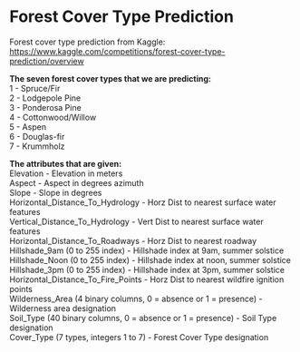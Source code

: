 # Forest Cover Type Prediction
Forest cover type prediction from Kaggle: https://www.kaggle.com/competitions/forest-cover-type-prediction/overview


**The seven forest cover types that we are predicting:**\
1 - Spruce/Fir  
2 - Lodgepole Pine  
3 - Ponderosa Pine  
4 - Cottonwood/Willow  
5 - Aspen  
6 - Douglas-fir  
7 - Krummholz

**The attributes that are given:** \
Elevation - Elevation in meters \
Aspect - Aspect in degrees azimuth \
Slope - Slope in degrees \
Horizontal_Distance_To_Hydrology - Horz Dist to nearest surface water features \
Vertical_Distance_To_Hydrology - Vert Dist to nearest surface water features \
Horizontal_Distance_To_Roadways - Horz Dist to nearest roadway \
Hillshade_9am (0 to 255 index) - Hillshade index at 9am, summer solstice \
Hillshade_Noon (0 to 255 index) - Hillshade index at noon, summer solstice \
Hillshade_3pm (0 to 255 index) - Hillshade index at 3pm, summer solstice \
Horizontal_Distance_To_Fire_Points - Horz Dist to nearest wildfire ignition points \
Wilderness_Area (4 binary columns, 0 = absence or 1 = presence) - Wilderness area designation \
Soil_Type (40 binary columns, 0 = absence or 1 = presence) - Soil Type designation \
Cover_Type (7 types, integers 1 to 7) - Forest Cover Type designation 
